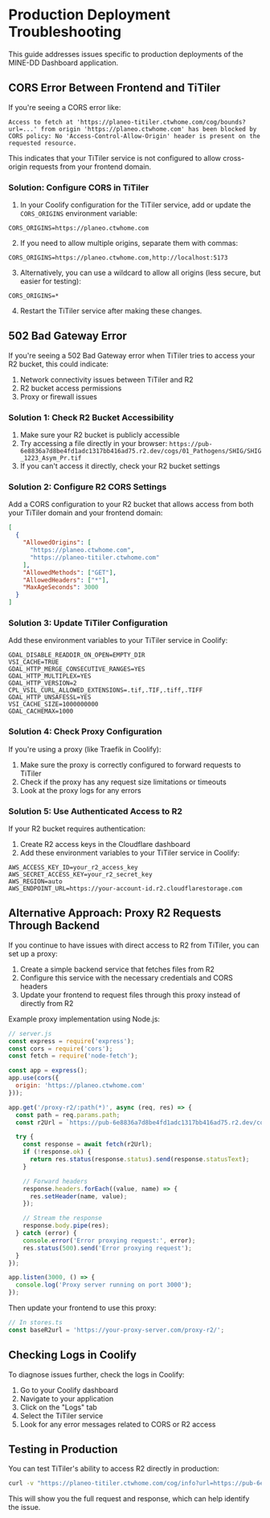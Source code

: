 # Production Deployment Troubleshooting

This guide addresses issues specific to production deployments of the MINE-DD Dashboard application.

## CORS Error Between Frontend and TiTiler

If you're seeing a CORS error like:

```
Access to fetch at 'https://planeo-titiler.ctwhome.com/cog/bounds?url=...' from origin 'https://planeo.ctwhome.com' has been blocked by CORS policy: No 'Access-Control-Allow-Origin' header is present on the requested resource.
```

This indicates that your TiTiler service is not configured to allow cross-origin requests from your frontend domain.

### Solution: Configure CORS in TiTiler

1. In your Coolify configuration for the TiTiler service, add or update the `CORS_ORIGINS` environment variable:

```
CORS_ORIGINS=https://planeo.ctwhome.com
```

2. If you need to allow multiple origins, separate them with commas:

```
CORS_ORIGINS=https://planeo.ctwhome.com,http://localhost:5173
```

3. Alternatively, you can use a wildcard to allow all origins (less secure, but easier for testing):

```
CORS_ORIGINS=*
```

4. Restart the TiTiler service after making these changes.

## 502 Bad Gateway Error

If you're seeing a 502 Bad Gateway error when TiTiler tries to access your R2 bucket, this could indicate:

1. Network connectivity issues between TiTiler and R2
2. R2 bucket access permissions
3. Proxy or firewall issues

### Solution 1: Check R2 Bucket Accessibility

1. Make sure your R2 bucket is publicly accessible
2. Try accessing a file directly in your browser:
   `https://pub-6e8836a7d8be4fd1adc1317bb416ad75.r2.dev/cogs/01_Pathogens/SHIG/SHIG_1223_Asym_Pr.tif`
3. If you can't access it directly, check your R2 bucket settings

### Solution 2: Configure R2 CORS Settings

Add a CORS configuration to your R2 bucket that allows access from both your TiTiler domain and your frontend domain:

```json
[
  {
    "AllowedOrigins": [
      "https://planeo.ctwhome.com",
      "https://planeo-titiler.ctwhome.com"
    ],
    "AllowedMethods": ["GET"],
    "AllowedHeaders": ["*"],
    "MaxAgeSeconds": 3000
  }
]
```

### Solution 3: Update TiTiler Configuration

Add these environment variables to your TiTiler service in Coolify:

```
GDAL_DISABLE_READDIR_ON_OPEN=EMPTY_DIR
VSI_CACHE=TRUE
GDAL_HTTP_MERGE_CONSECUTIVE_RANGES=YES
GDAL_HTTP_MULTIPLEX=YES
GDAL_HTTP_VERSION=2
CPL_VSIL_CURL_ALLOWED_EXTENSIONS=.tif,.TIF,.tiff,.TIFF
GDAL_HTTP_UNSAFESSL=YES
VSI_CACHE_SIZE=1000000000
GDAL_CACHEMAX=1000
```

### Solution 4: Check Proxy Configuration

If you're using a proxy (like Traefik in Coolify):

1. Make sure the proxy is correctly configured to forward requests to TiTiler
2. Check if the proxy has any request size limitations or timeouts
3. Look at the proxy logs for any errors

### Solution 5: Use Authenticated Access to R2

If your R2 bucket requires authentication:

1. Create R2 access keys in the Cloudflare dashboard
2. Add these environment variables to your TiTiler service in Coolify:

```
AWS_ACCESS_KEY_ID=your_r2_access_key
AWS_SECRET_ACCESS_KEY=your_r2_secret_key
AWS_REGION=auto
AWS_ENDPOINT_URL=https://your-account-id.r2.cloudflarestorage.com
```

## Alternative Approach: Proxy R2 Requests Through Backend

If you continue to have issues with direct access to R2 from TiTiler, you can set up a proxy:

1. Create a simple backend service that fetches files from R2
2. Configure this service with the necessary credentials and CORS headers
3. Update your frontend to request files through this proxy instead of directly from R2

Example proxy implementation using Node.js:

```javascript
// server.js
const express = require('express');
const cors = require('cors');
const fetch = require('node-fetch');

const app = express();
app.use(cors({
  origin: 'https://planeo.ctwhome.com'
}));

app.get('/proxy-r2/:path(*)', async (req, res) => {
  const path = req.params.path;
  const r2Url = `https://pub-6e8836a7d8be4fd1adc1317bb416ad75.r2.dev/cogs/${path}`;

  try {
    const response = await fetch(r2Url);
    if (!response.ok) {
      return res.status(response.status).send(response.statusText);
    }

    // Forward headers
    response.headers.forEach((value, name) => {
      res.setHeader(name, value);
    });

    // Stream the response
    response.body.pipe(res);
  } catch (error) {
    console.error('Error proxying request:', error);
    res.status(500).send('Error proxying request');
  }
});

app.listen(3000, () => {
  console.log('Proxy server running on port 3000');
});
```

Then update your frontend to use this proxy:

```typescript
// In stores.ts
const baseR2url = 'https://your-proxy-server.com/proxy-r2/';
```

## Checking Logs in Coolify

To diagnose issues further, check the logs in Coolify:

1. Go to your Coolify dashboard
2. Navigate to your application
3. Click on the "Logs" tab
4. Select the TiTiler service
5. Look for any error messages related to CORS or R2 access

## Testing in Production

You can test TiTiler's ability to access R2 directly in production:

```bash
curl -v "https://planeo-titiler.ctwhome.com/cog/info?url=https://pub-6e8836a7d8be4fd1adc1317bb416ad75.r2.dev/cogs/01_Pathogens/SHIG/SHIG_1223_Asym_Pr.tif"
```

This will show you the full request and response, which can help identify the issue.
